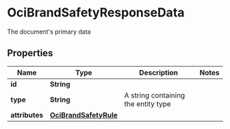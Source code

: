 

# OciBrandSafetyResponseData

The document's primary data

## Properties

| Name | Type | Description | Notes |
|------------ | ------------- | ------------- | -------------|
|**id** | **String** |  |  |
|**type** | **String** | A string containing the entity type |  |
|**attributes** | [**OciBrandSafetyRule**](OciBrandSafetyRule.md) |  |  |



